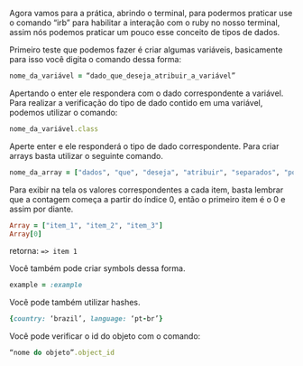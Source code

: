 Agora vamos para a prática, abrindo o terminal, para podermos praticar use o comando “irb” para habilitar a interação com o ruby no nosso terminal, assim nós podemos praticar um pouco esse conceito de tipos de dados.

Primeiro teste que podemos fazer é criar algumas variáveis, basicamente para isso você digita o comando dessa forma:
    
```ruby    
nome_da_variável = “dado_que_deseja_atribuir_a_variável”
```

Apertando o enter ele respondera com o dado correspondente a variável. Para realizar a verificação do tipo de dado contido em uma variável, podemos utilizar o comando:

```ruby
nome_da_variável.class
```

Aperte enter e ele responderá o tipo de dado correspondente. Para criar arrays basta utilizar o seguinte comando.

```ruby
nome_da_array = ["dados", "que", "deseja", "atribuir", "separados", "por", "vírgula"]
```

Para exibir na tela os valores correspondentes a cada item, basta lembrar que a contagem começa a partir do índice 0, então o primeiro item é o 0 e assim por diante.
    
```ruby
Array = ["item_1", "item_2", "item_3"]
Array[0]
```

retorna:
`=> item 1`

Você também pode criar symbols dessa forma.

```ruby
example = :example
```

Você pode também utilizar hashes.

```ruby
{country: ‘brazil’, language: ‘pt-br’}
```

Você pode verificar o id do objeto com o comando:

```ruby
“nome do objeto”.object_id
```
